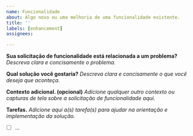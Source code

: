 ```yaml
---
name: Funcionalidade
about: Algo novo ou uma melhoria de uma funcionalidade existente.
title: ''
labels: [enhancement]
assignees:

---
```


**Sua solicitação de funcionalidade está relacionada a um problema?** *Descreva clara e concisamente o problema.*

**Qual solução você gostaria?** *Descreva clara e concisamente o que você deseja que aconteça.*

**Contexto adicional. (opcional)** *Adicione qualquer outro contexto ou capturas de tela sobre a solicitação de funcionalidade aqui.*

**Tarefas.** *Adicione aqui a(s) tarefa(s) para ajudar na orientação e implementação da solução.*
- [ ] ...
